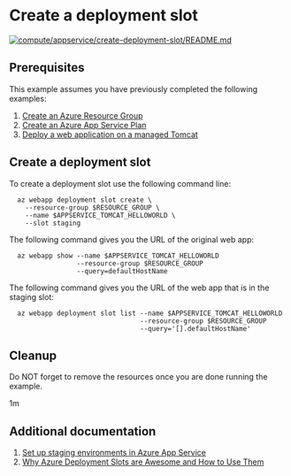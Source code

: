 
# Create a deployment slot

[![compute/appservice/create-deployment-slot/README.md](https://github.com/Azure-Samples/java-on-azure-examples/actions/workflows/compute_appservice_create-deployment-slot_README_md.yml/badge.svg)](https://github.com/Azure-Samples/java-on-azure-examples/actions/workflows/compute_appservice_create-deployment-slot_README_md.yml)

## Prerequisites

This example assumes you have previously completed the following examples:

1. [Create an Azure Resource Group](../../../general/group/create/README.md)
1. [Create an Azure App Service Plan](../create-plan/README.md)
1. [Deploy a web application on a managed Tomcat](../tomcat-helloworld/README.md)

## Create a deployment slot

<!-- workflow.cron(0 1 * * 1) -->
<!-- workflow.include(../tomcat-helloworld/README.md) -->

To create a deployment slot use the following command line:

```shell
  az webapp deployment slot create \
    --resource-group $RESOURCE_GROUP \
    --name $APPSERVICE_TOMCAT_HELLOWORLD \
    --slot staging
```

The following command gives you the URL of the original web app:

```shell
  az webapp show --name $APPSERVICE_TOMCAT_HELLOWORLD 
                 --resource-group $RESOURCE_GROUP
                 --query=defaultHostName
```

The following command gives you the URL of the web app that is in the staging slot:

```shell
  az webapp deployment slot list --name $APPSERVICE_TOMCAT_HELLOWORLD 
                                 --resource-group $RESOURCE_GROUP
                                 --query='[].defaultHostName'
```

## Cleanup

<!-- workflow.directOnly()

export RESULT=$(az webapp deployment slot list --resource-group $RESOURCE_GROUP --name $APPSERVICE_TOMCAT_HELLOWORLD  --output tsv --query [0].state)

az group delete --name $RESOURCE_GROUP --yes || true

if [[ "$RESULT" != Running ]]; then
  echo 'Deployment slot is NOT running'
  exit 1
fi
  -->

Do NOT forget to remove the resources once you are done running the example.

1m

## Additional documentation

1. [Set up staging environments in Azure App Service](https://docs.microsoft.com/en-us/azure/app-service/deploy-staging-slots)
1. [Why Azure Deployment Slots are Awesome and How to Use Them](https://stackify.com/azure-deployment-slots/)
